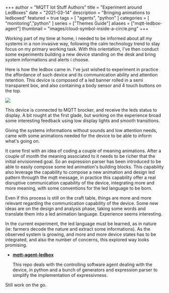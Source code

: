 +++
author = "MQTT Iot Stuff Authors"
title = "Experiment around LedBoxes"
date = "2021-03-14"
description = "Bringing animations to ledboxed"
featured = true
tags = [
    "agents", "python"
]
categories = [
    "monitoring","python"
]
series = ["Themes Guide"]
aliases = ["mqtt-ledbox-agent"]
thumbnail = "images/cloud-symbol-inside-a-circle.png"
+++

Working part of my time at home, i needed to be informed about all my systems in a non invasive way,  following the calm technology trend to stay focus on my primary working task. With this orientation,  I've then conduct some experiments building a new device standing on the desk and bring system informations and alerts i choose.

Here is how the ledbox came in. I've just wished to experiment in practice the affordance of such device and its communication ability and attention retention. This device is composed of a led banner rolled in a semi transparent box, and also containing a body sensor and 4 touch buttons on the top.

![](https://raw.githubusercontent.com/mqttiotstuff/MyMQTTNodeIOT/master/hardware/SimpleDevice05/ledbox2.jpg)

This device is connected to MQTT brocker, and receive the leds status to display. A bit rought at the first glade, but working on the experience broad some interesting feedback using low display lights and smooth transitions.


<!--more-->

Giving the systems informations without sounds and low attention needs, came with some animations needed for the device to be able to inform what's going on.

It came first with an idea of coding a couple of meaning animations. After a couple of month the meaning associated to it needs to be richer that the initial envisionned goal. So an expression parser has been introduced to be able to easily compose some led animation's building blocks. This capability also leverage the capability to compose a new animation and design led pattern througth the mqtt message, in practice this capability offer a real disruptive communication capability of the device, integrating more and more meaning, with some conventions for the led language to be born. 

Even if this process is still on the craft table, things are more and more relevant regarding the communication capability of the device. Some new ideas are on the design and analysis phase, taking some words and translate them into a led animation language. Experience seems interesting.

In the current experiment, the led language must be learned, as in nature (ie: farmers decode the nature and extract some informations). As the observed system is growing, and more and more device states has to be integrated, and also the number of concerns, this explored way looks promising.

 

- __[mqtt-agent-ledbox](https://github.com/mqttiotstuff/mqtt-agent-ledbox)__

	This repo deals with the controlling software agent dealing with the device, in python and a bunch of generators  and expression parser to simplify the implementation of expressivness.

Still work on the go.



